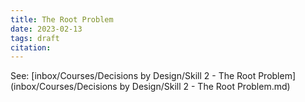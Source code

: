 ```yaml
---
title: The Root Problem
date: 2023-02-13
tags: draft
citation: 
---
```


See: [inbox/Courses/Decisions by Design/Skill 2 - The Root Problem](inbox/Courses/Decisions by Design/Skill 2 - The Root Problem.md)
